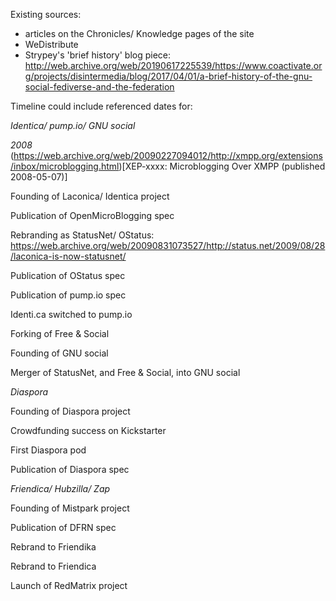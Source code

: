 Existing sources:
* articles on the Chronicles/ Knowledge pages of the site
* WeDistribute
* Strypey's 'brief history' blog piece: http://web.archive.org/web/20190617225539/https://www.coactivate.org/projects/disintermedia/blog/2017/04/01/a-brief-history-of-the-gnu-social-fediverse-and-the-federation

Timeline could include referenced dates for:


*Identica/ pump.io/ GNU social*

*2008*
(https://web.archive.org/web/20090227094012/http://xmpp.org/extensions/inbox/microblogging.html)[XEP-xxxx: Microblogging Over XMPP (published 2008-05-07)]

Founding of Laconica/ Identica project

Publication of OpenMicroBlogging spec

Rebranding as StatusNet/ OStatus: https://web.archive.org/web/20090831073527/http://status.net/2009/08/28/laconica-is-now-statusnet/

Publication of OStatus spec

Publication of pump.io spec

Identi.ca switched to pump.io

Forking of Free & Social

Founding of GNU social

Merger of StatusNet, and Free & Social, into GNU social


*Diaspora*

Founding of Diaspora project

Crowdfunding success on Kickstarter

First Diaspora pod

Publication of Diaspora spec


*Friendica/ Hubzilla/ Zap*

Founding of Mistpark project

Publication of DFRN spec

Rebrand to Friendika

Rebrand to Friendica

Launch of RedMatrix project